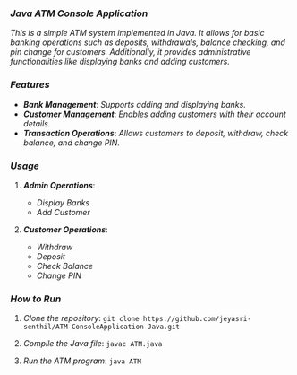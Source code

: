 ### ***Java ATM Console Application***

*This is a simple ATM system implemented in Java. It allows for basic banking operations such as deposits, withdrawals, balance checking, and pin change for customers. Additionally, it provides administrative functionalities like displaying banks and adding customers.*

### ***Features***

- ***Bank Management***: *Supports adding and displaying banks.*
- ***Customer Management***: *Enables adding customers with their account details.*
- ***Transaction Operations***: *Allows customers to deposit, withdraw, check balance, and change PIN.*

### ***Usage***

1. ***Admin Operations***:
   - *Display Banks*
   - *Add Customer*

2. ***Customer Operations***:
   - *Withdraw*
   - *Deposit*
   - *Check Balance*
   - *Change PIN*

### ***How to Run***

1. *Clone the repository*: `git clone https://github.com/jeyasri-senthil/ATM-ConsoleApplication-Java.git`

2. *Compile the Java file*: `javac ATM.java`

3. *Run the ATM program*: `java ATM`
